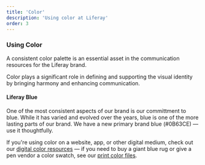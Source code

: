 ```yaml
---
title: 'Color'
description: 'Using color at Liferay'
order: 3
---
```


### Using Color

A consistent color palette is an essential asset in the communication resources for the Liferay brand.

Color plays a significant role in defining and supporting the visual identity by bringing harmony and enhancing communication.

#### Liferay Blue

One of the most consistent aspects of our brand is our committment to blue. While it has varied and evolved over the years, blue is one of the more lasting parts of our brand. We have a new primary brand blue (#0B63CE) — use it thoughtfully.

If you're using color on a website, app, or other digital medium, check out our [digital color resources](/docs/resources/color/digital.html) &mdash; if you need to buy a giant blue rug or give a pen vendor a color swatch, see our [print color files](/docs/resources/color/print.html).
